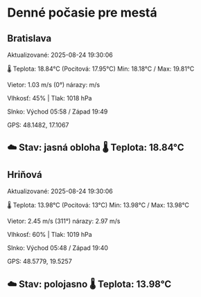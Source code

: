 ﻿# Denné počasie pre mestá

## Bratislava
Aktualizované: 2025-08-24 19:30:06

🌡️ Teplota: 18.84°C 
(Pocitová: 17.95°C)
Min: 18.18°C / Max: 19.81°C

Vietor: 1.03 m/s    (0°) 
nárazy:  m/s

Vlhkosť: 45% | Tlak: 1018 hPa

Slnko: Východ 05:58 / Západ 19:49

GPS: 48.1482, 17.1067

☁️ Stav: jasná obloha        🌡️ Teplota: 18.84°C
---

## Hriňová
Aktualizované: 2025-08-24 19:30:06

🌡️ Teplota: 13.98°C 
(Pocitová: 13°C)
Min: 13.98°C / Max: 13.98°C

Vietor: 2.45 m/s (311°)
nárazy: 2.97 m/s

Vlhkosť: 60% | Tlak: 1019 hPa

Slnko: Východ 05:48 / Západ 19:40

GPS: 48.5779, 19.5257

☁️ Stav: polojasno        🌡️ Teplota: 13.98°C
---
